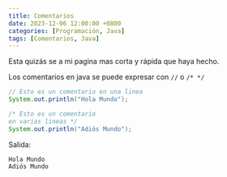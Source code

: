 ```yaml
---
title: Comentarios
date: 2023-12-06 12:00:00 +0800
categories: [Programación, Java]
tags: [Comentarios, Java]
---
```


Esta quizás se a mi pagina mas corta y rápida que haya hecho.

Los comentarios en java se puede expresar con `//` o `/* */`

```java
// Esto es un comentario en una linea
System.out.println("Hola Mundo");

/* Esto es un comentario 
en varias lineas */
System.out.println("Adiós Mundo");
```

Salida: 

```text
Hola Mundo
Adiós Mundo
```
